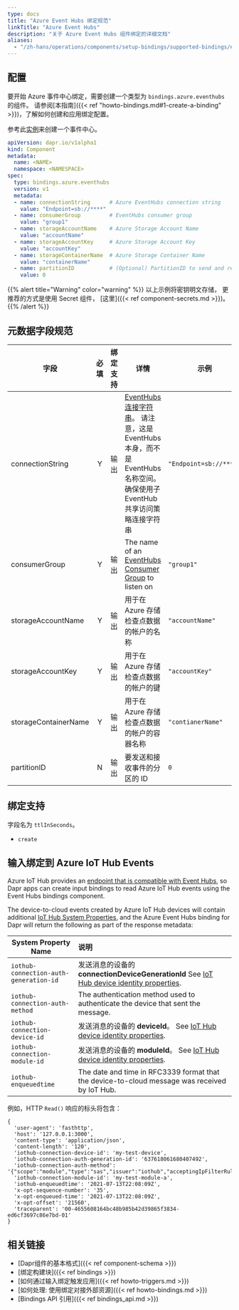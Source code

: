 ```yaml
---
type: docs
title: "Azure Event Hubs 绑定规范"
linkTitle: "Azure Event Hubs"
description: "关于 Azure Event Hubs 组件绑定的详细文档"
aliases:
  - "/zh-hans/operations/components/setup-bindings/supported-bindings/eventhubs/"
---
```


## 配置

要开始 Azure 事件中心绑定，需要创建一个类型为 `bindings.azure.eventhubs` 的组件。 请参阅[本指南]({{< ref "howto-bindings.md#1-create-a-binding" >}})，了解如何创建和应用绑定配置。

参考此[实例](https://docs.microsoft.com/en-us/azure/event-hubs/event-hubs-dotnet-framework-getstarted-send)来创建一个事件中心。

```yaml
apiVersion: dapr.io/v1alpha1
kind: Component
metadata:
  name: <NAME>
  namespace: <NAMESPACE>
spec:
  type: bindings.azure.eventhubs
  version: v1
  metadata:
  - name: connectionString      # Azure EventHubs connection string
    value: "Endpoint=sb://****"
  - name: consumerGroup         # EventHubs consumer group
    value: "group1"
  - name: storageAccountName    # Azure Storage Account Name
    value: "accountName"
  - name: storageAccountKey     # Azure Storage Account Key
    value: "accountKey"
  - name: storageContainerName  # Azure Storage Container Name
    value: "containerName"
  - name: partitionID           # (Optional) PartitionID to send and receive events
    value: 0
```

{{% alert title="Warning" color="warning" %}}
以上示例将密钥明文存储， 更推荐的方式是使用 Secret 组件， [这里]({{< ref component-secrets.md >}})。
{{% /alert %}}

## 元数据字段规范

| 字段                   | 必填 | 绑定支持 | 详情                                                                                                                                                                                | 示例                     |
| -------------------- |:--:| ---- | --------------------------------------------------------------------------------------------------------------------------------------------------------------------------------- | ---------------------- |
| connectionString     | Y  | 输出   | [EventHubs 连接字符串](https://docs.microsoft.com/en-us/azure/event-hubs/authorize-access-shared-access-signature)。 请注意，这是 EventHubs 本身，而不是 EventHubs 名称空间。 确保使用子 EventHub 共享访问策略连接字符串 | `"Endpoint=sb://****"` |
| consumerGroup        | Y  | 输出   | The name of an [EventHubs Consumer Group](https://docs.microsoft.com/en-us/azure/event-hubs/event-hubs-features#consumer-groups) to listen on                                     | `"group1"`             |
| storageAccountName   | Y  | 输出   | 用于在Azure 存储检查点数据的帐户的名称                                                                                                                                                            | `"accountName"`        |
| storageAccountKey    | Y  | 输出   | 用于在Azure 存储检查点数据的帐户的键                                                                                                                                                             | `"accountKey"`         |
| storageContainerName | Y  | 输出   | 用于在Azure 存储检查点数据的帐户的容器名称                                                                                                                                                          | `"contianerName"`      |
| partitionID          | N  | 输出   | 要发送和接收事件的分区的 ID                                                                                                                                                                   | `0`                    |

## 绑定支持

字段名为 `ttlInSeconds`。

- `create`

## 输入绑定到 Azure IoT Hub Events

Azure IoT Hub provides an [endpoint that is compatible with Event Hubs](https://docs.microsoft.com/en-us/azure/iot-hub/iot-hub-devguide-messages-read-builtin#read-from-the-built-in-endpoint), so Dapr apps can create input bindings to read Azure IoT Hub events using the Event Hubs bindings component.

The device-to-cloud events created by Azure IoT Hub devices will contain additional [IoT Hub System Properties](https://docs.microsoft.com/en-us/azure/iot-hub/iot-hub-devguide-messages-construct#system-properties-of-d2c-iot-hub-messages), and the Azure Event Hubs binding for Dapr will return the following as part of the response metadata:

| System Property Name                   | 说明                                                                                                                                                                                                |
| -------------------------------------- |:------------------------------------------------------------------------------------------------------------------------------------------------------------------------------------------------- |
| `iothub-connection-auth-generation-id` | 发送消息的设备的 **connectionDeviceGenerationId** See [IoT Hub device identity properties](https://docs.microsoft.com/en-us/azure/iot-hub/iot-hub-devguide-identity-registry#device-identity-properties). |
| `iothub-connection-auth-method`        | The authentication method used to authenticate the device that sent the message.                                                                                                                  |
| `iothub-connection-device-id`          | 发送消息的设备的 **deviceId**。 See [IoT Hub device identity properties](https://docs.microsoft.com/en-us/azure/iot-hub/iot-hub-devguide-identity-registry#device-identity-properties).                    |
| `iothub-connection-module-id`          | 发送消息的设备的 **moduleId**。 See [IoT Hub device identity properties](https://docs.microsoft.com/en-us/azure/iot-hub/iot-hub-devguide-identity-registry#device-identity-properties).                    |
| `iothub-enqueuedtime`                  | The date and time in RFC3339 format that the device-to-cloud message was received by IoT Hub.                                                                                                     |

例如，HTTP `Read()` 响应的标头将包含：

```nodejs
{
  'user-agent': 'fasthttp',
  'host': '127.0.0.1:3000',
  'content-type': 'application/json',
  'content-length': '120',
  'iothub-connection-device-id': 'my-test-device',
  'iothub-connection-auth-generation-id': '637618061680407492',
  'iothub-connection-auth-method': '{"scope":"module","type":"sas","issuer":"iothub","acceptingIpFilterRule":null}',
  'iothub-connection-module-id': 'my-test-module-a',
  'iothub-enqueuedtime': '2021-07-13T22:08:09Z',
  'x-opt-sequence-number': '35',
  'x-opt-enqueued-time': '2021-07-13T22:08:09Z',
  'x-opt-offset': '21560',
  'traceparent': '00-4655608164bc48b985b42d39865f3834-ed6cf3697c86e7bd-01'
}
```

## 相关链接

- [Dapr组件的基本格式]({{< ref component-schema >}})
- [绑定构建块]({{< ref bindings >}})
- [如何通过输入绑定触发应用]({{< ref howto-triggers.md >}})
- [如何处理: 使用绑定对接外部资源]({{< ref howto-bindings.md >}})
- [Bindings API 引用]({{< ref bindings_api.md >}})
